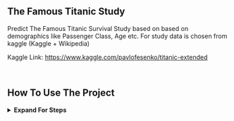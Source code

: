 ## The Famous Titanic Study

Predict The Famous Titanic Survival Study based on based on demographics like Passenger Class, Age etc. For study data is chosen from kaggle (Kaggle + Wikipedia)

Kaggle Link: https://www.kaggle.com/pavlofesenko/titanic-extended


<br>

## How To Use The Project 

<details>

<summary><b>Expand For Steps</b></summary>

<br>

__Step 1:__ [Install R Studio](https://www.rstudio.com/products/rstudio/download/#download)

__Step 2:__ Download ODI Matches - [Data](https://www.kaggle.com/pavlofesenko/titanic-extended)



<br>

## Table of Content 


